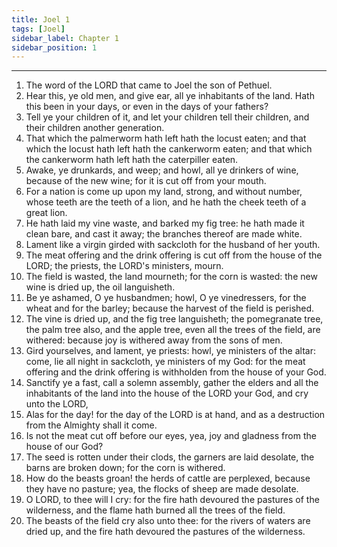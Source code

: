```yaml
---
title: Joel 1
tags: [Joel]
sidebar_label: Chapter 1
sidebar_position: 1
---
```


---
1. The word of the LORD that came to Joel the son of Pethuel.
2. Hear this, ye old men, and give ear, all ye inhabitants of the land. Hath this been in your days, or even in the days of your fathers?
3. Tell ye your children of it, and let your children tell their children, and their children another generation.
4. That which the palmerworm hath left hath the locust eaten; and that which the locust hath left hath the cankerworm eaten; and that which the cankerworm hath left hath the caterpiller eaten.
5. Awake, ye drunkards, and weep; and howl, all ye drinkers of wine, because of the new wine; for it is cut off from your mouth.
6. For a nation is come up upon my land, strong, and without number, whose teeth are the teeth of a lion, and he hath the cheek teeth of a great lion.
7. He hath laid my vine waste, and barked my fig tree: he hath made it clean bare, and cast it away; the branches thereof are made white.
8. Lament like a virgin girded with sackcloth for the husband of her youth.
9. The meat offering and the drink offering is cut off from the house of the LORD; the priests, the LORD's ministers, mourn.
10. The field is wasted, the land mourneth; for the corn is wasted: the new wine is dried up, the oil languisheth.
11. Be ye ashamed, O ye husbandmen; howl, O ye vinedressers, for the wheat and for the barley; because the harvest of the field is perished.
12. The vine is dried up, and the fig tree languisheth; the pomegranate tree, the palm tree also, and the apple tree, even all the trees of the field, are withered: because joy is withered away from the sons of men.
13. Gird yourselves, and lament, ye priests: howl, ye ministers of the altar: come, lie all night in sackcloth, ye ministers of my God: for the meat offering and the drink offering is withholden from the house of your God.
14. Sanctify ye a fast, call a solemn assembly, gather the elders and all the inhabitants of the land into the house of the LORD your God, and cry unto the LORD,
15. Alas for the day! for the day of the LORD is at hand, and as a destruction from the Almighty shall it come.
16. Is not the meat cut off before our eyes, yea, joy and gladness from the house of our God?
17. The seed is rotten under their clods, the garners are laid desolate, the barns are broken down; for the corn is withered.
18. How do the beasts groan! the herds of cattle are perplexed, because they have no pasture; yea, the flocks of sheep are made desolate.
19. O LORD, to thee will I cry: for the fire hath devoured the pastures of the wilderness, and the flame hath burned all the trees of the field.
20. The beasts of the field cry also unto thee: for the rivers of waters are dried up, and the fire hath devoured the pastures of the wilderness.